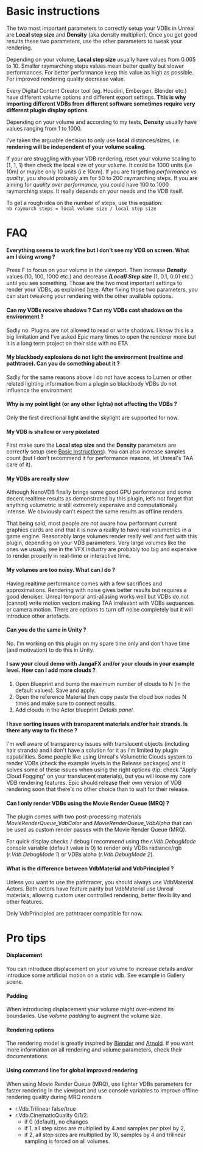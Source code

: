 # Basic instructions
The two most important parameters to correctly setup your VDBs in Unreal are **Local step size** and **Density** 
(aka density multiplier). Once you get good results these two parameters, use the other parameters to tweak your 
rendering.

Depending on your volume, **Local step size** usually have values from 0.005 to 10. Smaller raymarching steps values 
mean better quality but slower performances. For better performance keep this value as high as possible. 
For improved rendering quality decrease value.

Every Digital Content Creator tool (eg. Houdini, Embergen, Blender etc.) have different volume options and 
different export settings. **This is why importing different VDBs from different software sometimes require very
different plugin display options**.

Depending on your volume and according to my tests, **Density** usually have values ranging from 1 to 1000.

I’ve taken the arguable decision to only use **local** distances/sizes, i.e. **rendering will be independent of your volume scaling**.

If your are struggling with your VDB rendering, reset your volume scaling to (1, 1, 1) then check the local size of 
your volume. It could be 1000 units (i.e 10m) or maybe only 10 units (i.e 10cm). If you are targetting *performance 
vs quality*, you should probably aim for 50 to 200 raymarching steps. If you are aiming for 
*quality over performance*, you could have 100 to 1000 raymarching steps. It really depends on your needs and the VDB itself.

To get a rough idea on the number of steps, use this equation:  
`nb raymarch steps = local volume size / local step size` 

# FAQ

#### Everything seems to work fine but I don't see my VDB on screen. What am I doing wrong ?
Press F to focus on your volume in the viewport. Then increase ***Density*** values (10, 100, 1000 etc.) and decrease ***(Local) Step size*** (1, 0.1, 0.01 etc.) until you see something. Those are the two most important settings to render your VDBs, as explained [here](HELPME.md#basic-instructions). After fixing those two parameters, you can start tweaking your rendering with the other available options.

#### Can my VDBs receive shadows ? Can my VDBs cast shadows on the environment ?

Sadly no. Plugins are not allowed to read or write shadows. I know this is a big limitation and I’ve asked Epic 
many times to open the renderer more but it is a long term project on their side with no ETA

#### My blackbody explosions do not light the environment (realtime and pathtrace). Can you do something about it ?

Sadly for the same reasons above I do not have access to Lumen or other related lighting information from a plugin 
so blackbody VDBs do not influence the environment

#### Why is my point light (or any other lights) not affecting the VDBs ?

Only the first directional light and the skylight are supported for now.

#### My VDB is shallow or very pixelated

First make sure the **Local step size** and the **Density** parameters are correctly setup (see 
[Basic Instructions](#basic-instructions)). You can also increase samples count (but I don’t 
recommend it for performance reasons, let Unreal's TAA care of it).

#### My VDBs are really slow

Although NanoVDB finally brings some good GPU performance and some decent realtime results as demonstrated by 
this plugin, let’s not forget that anything volumetric is still extremely expensive and computationally intense. 
We obviously can’t expect the same results as offline renders. 

That being said, most people are not aware how performant current graphics cards are and that it is now a reality to 
have real volumetrics in a game engine. Reasonably large volumes render really well and fast with this plugin, 
depending on your VDB parameters. Very large volumes like the ones we usually see in the VFX industry are probably 
too big and expensive to render properly in real-time or interactive time.

#### My volumes are too noisy. What can I do ?

Having realtime performance comes with a few sacrifices and approximations. Rendering with noise gives better 
results but requires a good denoiser. Unreal temporal anti-aliasing works well but VDBs do not (cannot) write motion 
vectors making TAA irrelevant with VDBs sequences or camera motion. There are options to turn off noise completely 
but it will introduce other artefacts.

#### Can you do the same in Unity ?

No. I'm working on this plugin on my spare time only and don't have time (and motivation) to do this in Unity.

#### I saw your cloud demo with JangaFX and/or your clouds in your example level. How can I add more clouds ? 

1. Open Blueprint and bump the maximum number of clouds to N (in the default values). Save and apply. 
2. Open the reference Material then copy paste the cloud box nodes N times and make sure to connect results.  
3. Add clouds in the Actor blueprint *Details panel*.

#### I have sorting issues with transparent materials and/or hair strands. Is there any way to fix these ?

I'm well aware of transparency issues with translucent objects (including hair strands) and I don't have a solution for it as I'm limited by plugin capabilities.
Some people like using Unreal's Volumetric Clouds system to render VDBs (check the example levels in the Release packages) and it solves some of these issues when using the right options (tip: check "Apply Cloud Fogging" on your translucent materials), but you will loose my core VDB rendering features. Epic should release their own version of VDB rendering soon that there's no other choice than to wait for their release.

#### Can I only render VDBs using the Movie Render Queue (MRQ) ?

The plugin comes with two post-processing materials *MovieRenderQueue_VdbColor* and *MovieRenderQueue_VdbAlpha* that can be used as custom render passes with the Movie Render Queue (MRQ). 

For quick display checks / debug I recommend using the *r.Vdb.DebugMode* console variable (default value is 0) to render only VDBs radiance/rgb (*r.Vdb.DebugMode 1*) or VDBs alpha (*r.Vdb.DebugMode 2*).


#### What is the difference between VdbMaterial and VdbPrincipled ?

Unless you want to use the pathtracer, you should always use VdbMaterial Actors. Both actors have feature parity 
but VdbMaterial use Unreal materials, allowing custom user controlled rendering, better flexibility and other features.

Only VdbPrincipled are pathtracer compatible for now.


# Pro tips

#### Displacement
You can introduce displacement on your volume to increase details and/or introduce some artificial motion on a static vdb. See example in Gallery scene.

#### Padding
When introducing displacement your volume might over-extend its boundaries. Use *volume padding* to augment the volume size.

#### Rendering options
 The rendering model is greatly inspired by [Blender](https://docs.blender.org/manual/en/latest/render/shader_nodes/shader/volume_principled.html) and [Arnold](https://docs.arnoldrenderer.com/display/A5AFMUG/Standard+Volume). If you want more information on all rendering and volume parameters, check their documentations.

#### Using command line for global improved rendering
When using Movie Render Queue (MRQ), use lighter VDBs parameters for faster rendering in the viewport and use console variables to improve offline rendering quality during MRQ renders.
* r.Vdb.Trilinear false/true
* r.Vdb.CinematicQuality 0/1/2. 
    * if 0 (default), no changes 
    * if 1, all step sizes are multiplied by 4 and samples per pixel by 2, 
    * if 2, all step sizes are multiplied by 10, samples by 4 and trilinear sampling is forced on all volumes.


